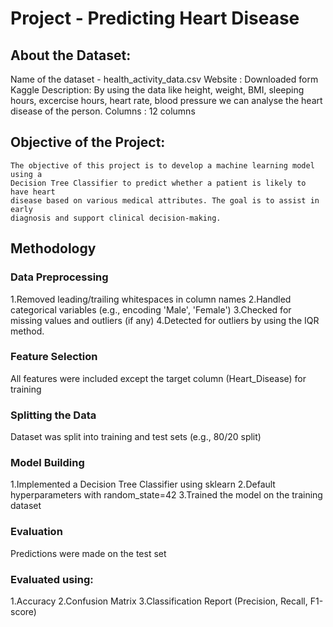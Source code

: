 # Project - Predicting Heart Disease 

## About the Dataset:
   Name of the dataset - health_activity_data.csv
   Website : Downloaded form Kaggle
   Description:
    By using the data like height, weight, BMI, sleeping hours, excercise hours, heart rate, blood pressure we can analyse the heart disease of the person.
   Columns :  12 columns

## Objective of the Project:
    The objective of this project is to develop a machine learning model using a 
    Decision Tree Classifier to predict whether a patient is likely to have heart 
    disease based on various medical attributes. The goal is to assist in early 
    diagnosis and support clinical decision-making.

## Methodology

### Data Preprocessing

1.Removed leading/trailing whitespaces in column names
2.Handled categorical variables (e.g., encoding 'Male', 'Female')
3.Checked for missing values and outliers (if any)
4.Detected for outliers by using the IQR method.

### Feature Selection

All features were included except the target column (Heart_Disease) for training

### Splitting the Data

Dataset was split into training and test sets (e.g., 80/20 split)

### Model Building

1.Implemented a Decision Tree Classifier using sklearn
2.Default hyperparameters with random_state=42
3.Trained the model on the training dataset

### Evaluation

Predictions were made on the test set

### Evaluated using:

1.Accuracy
2.Confusion Matrix
3.Classification Report (Precision, Recall, F1-score)
